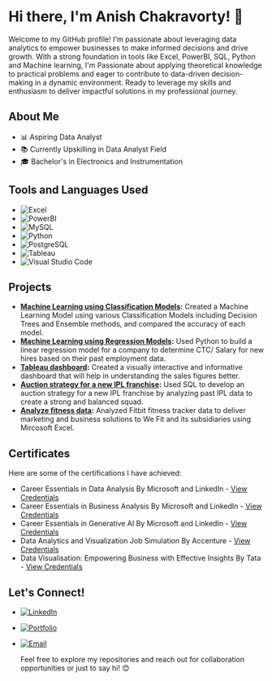 # Hi there, I'm Anish Chakravorty! 👋

Welcome to my GitHub profile! I'm passionate about leveraging data analytics to empower businesses to make informed decisions and drive growth. With a strong foundation in tools like Excel, PowerBI, SQL, Python and Machine learning, I'm Passionate about applying theoretical knowledge to practical problems and eager to contribute to data-driven decision-making in a dynamic environment. Ready to leverage my skills and enthusiasm to deliver impactful solutions in my professional journey.

## About Me
- 📊 Aspiring Data Analyst
- 📚 Currently Upskilling in Data Analyst Field
- 🎓 Bachelor's in Electronics and Instrumentation

## Tools and Languages Used
- ![Excel](https://img.shields.io/badge/Excel-217346?style=for-the-badge&logo=microsoft-excel&logoColor=white)
- ![PowerBI](https://img.shields.io/badge/PowerBI-F2C811?style=for-the-badge&logo=power-bi&logoColor=black)
- ![MySQL](https://img.shields.io/badge/MySQL-4479A1?style=for-the-badge&logo=mysql&logoColor=white)
- ![Python](https://img.shields.io/badge/Python-3776AB?style=for-the-badge&logo=python&logoColor=white)
- ![PostgreSQL](https://img.shields.io/badge/PostgreSQL-4169E1?style=for-the-badge&logo=postgresql&logoColor=white)
- ![Tableau](https://img.shields.io/badge/Tableau-E97627?style=for-the-badge&logo=tableau&logoColor=white)
- ![Visual Studio Code](https://img.shields.io/badge/Visual_Studio_Code-0078D4?style=for-the-badge&logo=visual%20studio%20code&logoColor=white)



## Projects
- **[Machine Learning using Classification Models](https://github.com/AnishChakravorty/Machine-Learning-using-Classification-Models-):** Created a Machine Learning Model using various Classification Models 
    including Decision Trees and Ensemble methods, and compared the accuracy of each model.
- **[Machine Learning using Regression Models](https://github.com/AnishChakravorty/Machine-Learning-using-Regression-Models):** Used Python to build a linear regression model for a company to determine CTC/ 
     Salary for new hires based on their past employment data.
- **[Tableau dashboard](https://github.com/AnishChakravorty/Bike-Have-Tableau-Dashboard):** Created a visually interactive and informative dashboard that will help in understanding the sales figures better.
- **[Auction strategy for a new IPL franchise](https://github.com/AnishChakravorty/Auction-Strategy-for-New-IPL-Franchise):** Used SQL to develop an auction strategy for a new IPL franchise by analyzing past IPL 
    data to create a strong and balanced squad.
- **[Analyze fitness data](https://github.com/AnishChakravorty/Fitbit-Data-Analysis):** Analyzed Fitbit fitness tracker data to deliver marketing and business solutions to We Fit and its subsidiaries using 
    Mircosoft Excel.

## Certificates
Here are some of the certifications I have achieved:

- Career Essentials in Data Analysis By Microsoft and LinkedIn - [View Credentials](https://www.linkedin.com/learning/certificates/a64946567922690e849ae2b674ff36ea01eabceb11c95740e5a0b130ecc58f2f)
- Career Essentials in Business Analysis By Microsoft and LinkedIn - [View Credentials](https://www.linkedin.com/learning/certificates/b659fadc87d4b2db1eae4429d99c7f5355bd08773e0e603f5ceee2242aff58bd)
- Career Essentials in Generative AI By Microsoft and LinkedIn - [View Credentials](https://www.linkedin.com/learning/certificates/e99ac7d9a0b6da54adadb0aa3d326b88b5b7e94df4bf1969f1096e0c8905730f)
- Data Analytics and Visualization Job Simulation By Accenture - [View Credentials](https://forage-uploads-prod.s3.amazonaws.com/completion-certificates/Accenture%20North%20America/hzmoNKtzvAzXsEqx8_Accenture%20North%20America_SfcN2FPC88EpKRTwb_1716228402005_completion_certificate.pdf)
- Data Visualisation: Empowering Business with Effective Insights By Tata - [View Credentials](https://forage-uploads-prod.s3.amazonaws.com/completion-certificates/Tata/MyXvBcppsW2FkNYCX_Tata%20Group_SfcN2FPC88EpKRTwb_1720977145010_completion_certificate.pdf)



## Let's Connect!
- [![LinkedIn](https://img.shields.io/badge/LinkedIn-0A66C2?style=for-the-badge&logo=linkedin&logoColor=white)](https://www.linkedin.com/in/anish-chakravorty)
- [![Portfolio](https://img.shields.io/badge/Portfolio-000000?style=for-the-badge&logo=datacamp&logoColor=white)](https://anishchakravorty.github.io/)
- [![Email](https://img.shields.io/badge/Email-D14836?style=for-the-badge&logo=gmail&logoColor=white)](mailto:anishntpc1234@gmail.com)

  Feel free to explore my repositories and reach out for collaboration opportunities or just to say hi! 😊  
